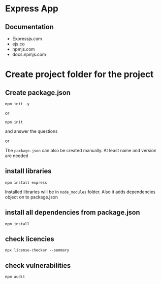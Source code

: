 # Express App

## Documentation

- Expressjs.com
- ejs.co
- npmjs.com
- docs.npmjs.com

# Create project folder for the project

## Create package.json

```shell
npm init -y
```

or

```shell
npm init
```

and answer the questions

or

The `package.json` can also be created manually. At least name and version are needed

## install libraries

```shell
npm install express
```

Installed libraries will be in `node_modules` folder.
Also it adds dependencies object on to package.json

## install all dependencies from package.json

```shell
npm install
```

## check licencies

```shell
npx license-checker --summary
```

## check vulnerabilities

```shell
npm audit
```
